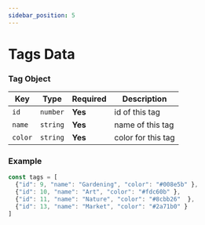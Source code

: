 ```yaml
---
sidebar_position: 5
---
```


# Tags Data


### Tag Object


 Key            | Type              | Required   | Description 
 ---            | ---               | ---        | ---    
 `id`           | `number`          |  **Yes**   | id of this tag           
 `name`         | `string`          |  **Yes**   | name of this tag       
 `color`        | `string`          |  **Yes**   | color for this tag

### Example

```jsx
const tags = [
  {"id": 9, "name": "Gardening", "color": "#008e5b" },
  {"id": 10, "name": "Art", "color": "#fdc60b" },
  {"id": 11, "name": "Nature", "color": "#8cbb26"  },
  {"id": 13, "name": "Market", "color": "#2a71b0" }
]

```